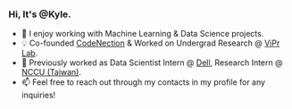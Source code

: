 ### Hi, It's @Kyle.

- 🌱 I enjoy working with Machine Learning & Data Science projects.
- 💡 Co-founded [CodeNection](https://www.instagram.com/code_nection) & Worked on Undergrad Research @ [ViPr Lab](https://viprlab.github.io/).
- 🔭 Previously worked as Data Scientist Intern @ [Dell](https://www.dell.com/en-my), Research Intern @ [NCCU (Taiwan)](https://ee.ccu.edu.tw/).
- 📫 Feel free to reach out through my contacts in my profile for any inquiries!

<!-- <img align="left" alt="kyle-lyk's GitHub Stats" src="https://github-readme-stats-git-master-kyle-lyk.vercel.app/api?username=kyle-lyk&theme=tokyonight&count_private=true&show_icons=true&hide_border=true" /> -->


<!-- https://github-readme-stats-git-master-kyle-lyk.vercel.app/ -->

<!--
**kyle-lyk/kyle-lyk** is a ✨ _special_ ✨ repository because its `README.md` (this file) appears on your GitHub profile.

Here are some ideas to get you started:

- 🔭 I’m currently working on ...
- 🌱 I’m currently learning ...
- 👯 I’m looking to collaborate on ...
- 🤔 I’m looking for help with ...
- 💬 Ask me about ...
- 📫 How to reach me: ...
- 😄 Pronouns: ...
- ⚡ Fun fact: ...
- https://gist.github.com/rxaviers/7360908
-->

